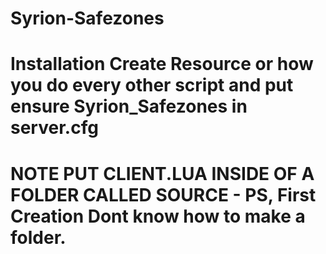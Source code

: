 # Syrion-Safezones

# Installation Create Resource or how you do every other script and put ensure Syrion_Safezones in server.cfg


# NOTE PUT CLIENT.LUA INSIDE OF A FOLDER CALLED SOURCE - PS, First Creation Dont know how to make a folder.
